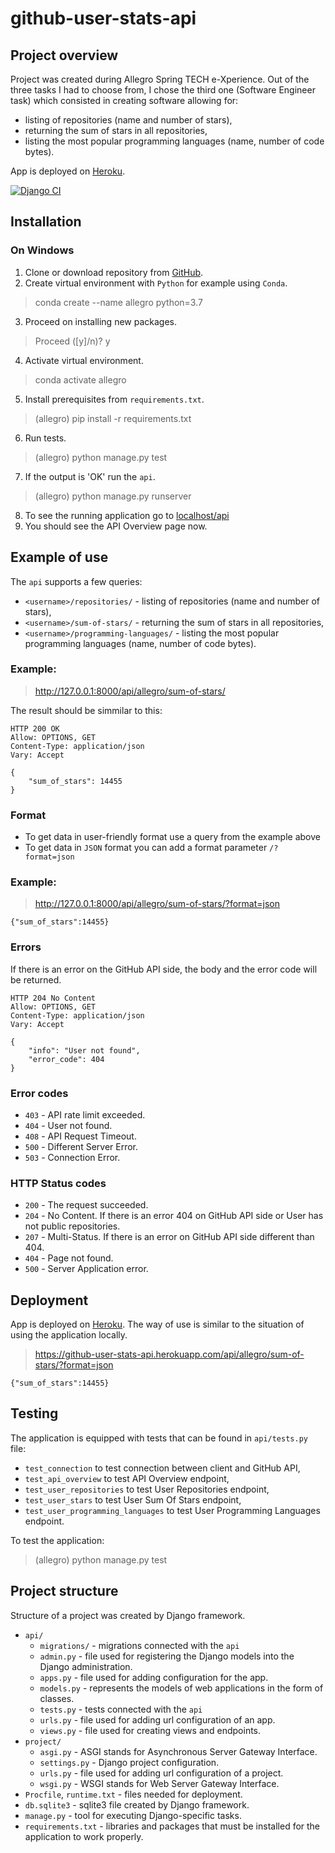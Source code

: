 # github-user-stats-api
## Project overview
Project was created during Allegro Spring TECH e-Xperience. Out of the three tasks I had to choose from, I chose the third one (Software Engineer task) which consisted in creating software allowing for:
* listing of repositories (name and number of stars),
* returning the sum of stars in all repositories,
* listing the most popular programming languages (name, number of code bytes). 

App is deployed on [Heroku](https://github-user-stats-api.herokuapp.com/api/).

[![Django CI](https://github.com/Endrju00/github-user-stats-api/actions/workflows/django.yml/badge.svg)](https://github.com/Endrju00/github-user-stats-api/actions/workflows/django.yml)

## Installation

### On Windows
1. Clone or download repository from [GitHub](https://github.com/Endrju00/github-user-stats-api).
2. Create virtual environment with <code>Python</code> for example using <code>Conda</code>.
> conda create --name allegro python=3.7
3. Proceed on installing new packages.
> Proceed ([y]/n)? y
4. Activate virtual environment.
> conda activate allegro
5. Install prerequisites from <code>requirements.txt</code>.
> (allegro) pip install -r requirements.txt
6. Run tests.
> (allegro) python manage.py test
7. If the output is 'OK' run the <code>api</code>.
> (allegro) python manage.py runserver
8. To see the running application go to [localhost/api](http://127.0.0.1:8000/api)
9. You should see the API Overview page now.

## Example of use
The <code>api</code> supports a few queries:
- <code>\<username\>/repositories/</code> - listing of repositories (name and number of stars),
- <code>\<username\>/sum-of-stars/</code> - returning the sum of stars in all repositories,
- <code>\<username\>/programming-languages/</code> - listing the most popular programming languages (name, number of code bytes).
 
 
### Example:
> http://127.0.0.1:8000/api/allegro/sum-of-stars/

The result should be simmilar to this:
```
HTTP 200 OK
Allow: OPTIONS, GET
Content-Type: application/json
Vary: Accept

{
    "sum_of_stars": 14455
}
```
 
### Format
- To get data in user-friendly format use a query from the example above
 - To get data in <code>JSON</code> format you can add a format parameter <code>/?format=json</code>

### Example:
> http://127.0.0.1:8000/api/allegro/sum-of-stars/?format=json
```
{"sum_of_stars":14455}
```

### Errors
If there is an error on the GitHub API side, the body and the error code will be returned.

```
HTTP 204 No Content
Allow: OPTIONS, GET
Content-Type: application/json
Vary: Accept

{
    "info": "User not found",
    "error_code": 404
} 
```
### Error codes
* <code>403</code> - API rate limit exceeded.
* <code>404</code> - User not found.
* <code>408</code> - API Request Timeout.
* <code>500</code> - Different Server Error.
* <code>503</code> - Connection Error.

### HTTP Status codes
 * <code>200</code> - The request succeeded.
 * <code>204</code> - No Content. If there is an error 404 on GitHub API side or User has not public repositories.
 * <code>207</code> - Multi-Status. If there is an error on GitHub API side different than 404.
 * <code>404</code> - Page not found.
 * <code>500</code> - Server Application error.
 
## Deployment
App is deployed on [Heroku](https://github-user-stats-api.herokuapp.com/api/). The way of use is similar to the situation of using the application locally.
> https://github-user-stats-api.herokuapp.com/api/allegro/sum-of-stars/?format=json
```
{"sum_of_stars":14455}
```

## Testing
The application is equipped with tests that can be found in <code>api/tests.py</code> file:
 - <code>test_connection</code> to test connection between client and GitHub API,
 - <code>test_api_overview</code> to test API Overview endpoint,
 - <code>test_user_repositories</code> to test User Repositories endpoint,
 - <code>test_user_stars</code> to test User Sum Of Stars endpoint,
 - <code>test_user_programming_languages</code> to test User Programming Languages endpoint.
 
 To test the application:
 > (allegro) python manage.py test

## Project structure
Structure of a project was created by Django framework.
 * <code>api/</code>
   * <code>migrations/</code> - migrations connected with the <code>api</code>
   * <code>admin.py</code> - file used for registering the Django models into the Django administration.
   * <code>apps.py</code> - file used for adding configuration for the app.
   * <code>models.py</code> - represents the models of web applications in the form of classes. 
   * <code>tests.py</code> - tests connected with the <code>api</code>
   * <code>urls.py</code> - file used for adding url configuration of an app.
   * <code>views.py</code> - file used for creating views and endpoints.
 * <code>project/</code>
   * <code>asgi.py</code> - ASGI stands for Asynchronous Server Gateway Interface.
   * <code>settings.py</code> - Django project configuration.
   * <code>urls.py</code> - file used for adding url configuration of a project.
   * <code>wsgi.py</code> - WSGI stands for Web Server Gateway Interface.
 * <code>Procfile</code>, <code>runtime.txt</code> - files needed for deployment.
 * <code>db.sqlite3</code> - sqlite3 file created by Django framework.
 * <code>manage.py</code> - tool for executing Django-specific tasks.
 * <code>requirements.txt</code> - libraries and packages that must be installed for the application to work properly.
 

 
